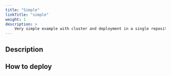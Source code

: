 ```yaml
---
title: "Simple"
linkTitle: "simple"
weight: 1
description: >
    Very simple example with cluster and deployment in a single repository.
---
```

## Description

## How to deploy